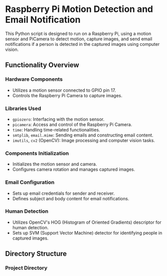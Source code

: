 # Raspberry Pi Motion Detection and Email Notification

This Python script is designed to run on a Raspberry Pi, using a motion sensor and PiCamera to detect motion, capture images, and send email notifications if a person is detected in the captured images using computer vision.

## Functionality Overview

### Hardware Components
- Utilizes a motion sensor connected to GPIO pin 17.
- Controls the Raspberry Pi Camera to capture images.

### Libraries Used
- `gpiozero`: Interfacing with the motion sensor.
- `picamera`: Access and control of the Raspberry Pi Camera.
- `time`: Handling time-related functionalities.
- `smtplib`, `email.mime`: Sending emails and constructing email content.
- `imutils`, `cv2` (OpenCV): Image processing and computer vision tasks.

### Components Initialization
- Initializes the motion sensor and camera.
- Configures camera rotation and manages captured images.

### Email Configuration
- Sets up email credentials for sender and receiver.
- Defines subject and body content for email notifications.

### Human Detection
- Utilizes OpenCV's HOG (Histogram of Oriented Gradients) descriptor for human detection.
- Sets up SVM (Support Vector Machine) detector for identifying people in captured images.

## Directory Structure

### Project Directory
